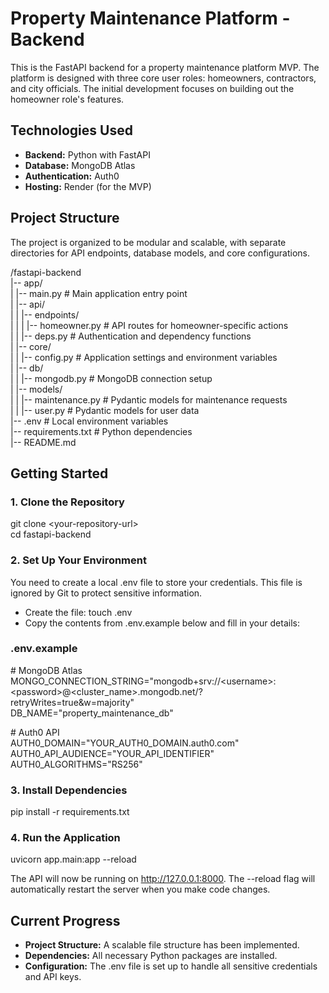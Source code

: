 # **Property Maintenance Platform \- Backend**

This is the FastAPI backend for a property maintenance platform MVP. The platform is designed with three core user roles: homeowners, contractors, and city officials. The initial development focuses on building out the homeowner role's features.

## **Technologies Used**

* **Backend:** Python with FastAPI  
* **Database:** MongoDB Atlas  
* **Authentication:** Auth0  
* **Hosting:** Render (for the MVP)

## **Project Structure**

The project is organized to be modular and scalable, with separate directories for API endpoints, database models, and core configurations.

/fastapi-backend  
|-- app/  
|   |-- main.py              \# Main application entry point  
|   |-- api/  
|   |   |-- endpoints/  
|   |   |   |-- homeowner.py   \# API routes for homeowner-specific actions  
|   |   |-- deps.py            \# Authentication and dependency functions  
|   |-- core/  
|   |   |-- config.py          \# Application settings and environment variables  
|   |-- db/  
|   |   |-- mongodb.py         \# MongoDB connection setup  
|   |-- models/  
|   |   |-- maintenance.py     \# Pydantic models for maintenance requests  
|   |   |-- user.py            \# Pydantic models for user data  
|-- .env                     \# Local environment variables  
|-- requirements.txt         \# Python dependencies  
|-- README.md

## **Getting Started**

### **1\. Clone the Repository**

git clone \<your-repository-url\>  
cd fastapi-backend

### **2\. Set Up Your Environment**

You need to create a local .env file to store your credentials. This file is ignored by Git to protect sensitive information.

* Create the file: touch .env  
* Copy the contents from .env.example below and fill in your details:

### **.env.example**

\# MongoDB Atlas  
MONGO\_CONNECTION\_STRING="mongodb+srv://\<username\>:\<password\>@\<cluster\_name\>.mongodb.net/?retryWrites=true\&w=majority"  
DB\_NAME="property\_maintenance\_db"

\# Auth0 API  
AUTH0\_DOMAIN="YOUR\_AUTH0\_DOMAIN.auth0.com"  
AUTH0\_API\_AUDIENCE="YOUR\_API\_IDENTIFIER"  
AUTH0\_ALGORITHMS="RS256"

### **3\. Install Dependencies**

pip install \-r requirements.txt

### **4\. Run the Application**

uvicorn app.main:app \--reload

The API will now be running on http://127.0.0.1:8000. The \--reload flag will automatically restart the server when you make code changes.

## **Current Progress**

* **Project Structure:** A scalable file structure has been implemented.  
* **Dependencies:** All necessary Python packages are installed.  
* **Configuration:** The .env file is set up to handle all sensitive credentials and API keys.